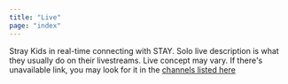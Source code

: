 ```yaml
---
title: "Live"
page: "index"
---
```

Stray Kids in real-time connecting with STAY. Solo live description is what they usually do on their livestreams. Live concept may vary. If there's unavailable link, you may look for it in the [channels listed here](/site-update/new-vlive-links/)
